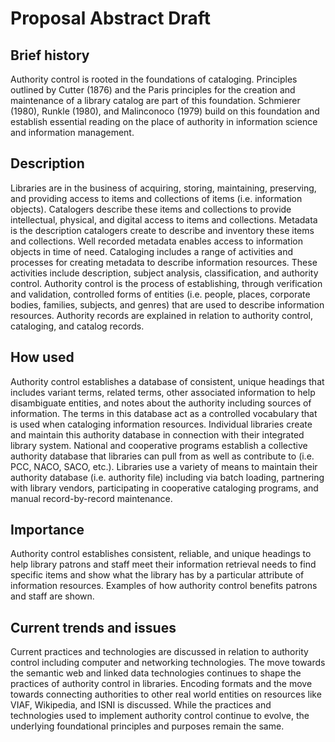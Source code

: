 # Proposal Abstract Draft

## Brief history

Authority control is rooted in the foundations of cataloging. Principles outlined by Cutter (1876) and the Paris principles for the creation and maintenance of a library catalog are part of this foundation. Schmierer (1980), Runkle (1980), and Malinconoco (1979) build on this foundation and establish essential reading on the place of authority in information science and information management. 

## Description

Libraries are in the business of acquiring, storing, maintaining, preserving, and providing access to items and collections of items (i.e. information objects). Catalogers describe these items and collections to provide intellectual, physical, and digital access to items and collections. Metadata is the description catalogers create to describe and inventory these items and collections. Well recorded metadata enables access to information objects in time of need. Cataloging includes a range of activities and processes for creating metadata to describe information resources. These activities include description, subject analysis, classification, and authority control. Authority control is the process of establishing, through verification and validation, controlled forms of entities (i.e. people, places, corporate bodies, families, subjects, and genres) that are used to describe information resources. Authority records are explained in relation to authority control, cataloging, and catalog records.

## How used

Authority control establishes a database of consistent, unique headings that includes variant terms, related terms, other associated information to help disambiguate entities, and notes about the authority including sources of information. The terms in this database act as a controlled vocabulary that is used when cataloging information resources. Individual libraries create and maintain this authority database in connection with their integrated library system. National and cooperative programs establish a collective authority database that libraries can pull from as well as contribute to (i.e. PCC, NACO, SACO, etc.). Libraries use a variety of means to maintain their authority database (i.e. authority file) including via batch loading, partnering with library vendors, participating in cooperative cataloging programs, and manual record-by-record maintenance. 

## Importance

Authority control establishes consistent, reliable, and unique headings to help library patrons and staff meet their information retrieval needs to find specific items and show what the library has by a particular attribute of information resources. Examples of how authority control benefits patrons and staff are shown. 

## Current trends and issues

Current practices and technologies are discussed in relation to authority control including computer and networking technologies. The move towards the semantic web and linked data technologies continues to shape the practices of authority control in libraries. Encoding formats and the move towards connecting authorities to other real world entities on resources like VIAF, Wikipedia, and ISNI is discussed. While the practices and technologies used to implement authority control continue to evolve, the underlying foundational principles and purposes remain the same. 
